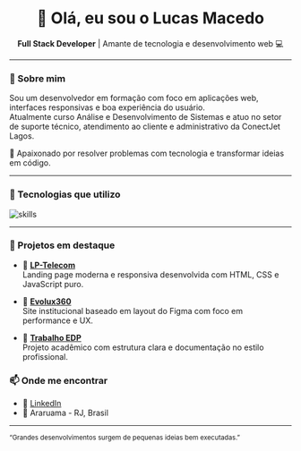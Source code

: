 <h1 align="center">👋 Olá, eu sou o Lucas Macedo</h1>

<p align="center">
  <strong>Full Stack Developer</strong> | Amante de tecnologia e desenvolvimento web 💻
</p>

---

### 🚀 Sobre mim

Sou um desenvolvedor em formação com foco em aplicações web, interfaces responsivas e boa experiência do usuário.  
Atualmente curso Análise e Desenvolvimento de Sistemas e atuo no setor de suporte técnico, atendimento ao cliente e administrativo da ConectJet Lagos.

🎯 Apaixonado por resolver problemas com tecnologia e transformar ideias em código.

---

### 🧰 Tecnologias que utilizo

<img src="https://skillicons.dev/icons?i=html,css,js,git,github,figma,vscode" alt="skills" />

---

### 💼 Projetos em destaque

- 🔗 [**LP-Telecom**](https://github.com/LucasMacedoDev/LP-Telecom)  
  Landing page moderna e responsiva desenvolvida com HTML, CSS e JavaScript puro.

- 🔗 [**Evolux360**](https://github.com/LucasMacedoDev/LP_Evolux)  
  Site institucional baseado em layout do Figma com foco em performance e UX.

- 🔗 [**Trabalho EDP**](https://github.com/LucasMacedoDev/Trabalho-EDP)  
  Projeto acadêmico com estrutura clara e documentação no estilo profissional.

### 📫 Onde me encontrar

- 💼 [LinkedIn](https://www.linkedin.com/in/lucasmacedo-dev/) 
- 📌 Araruama - RJ, Brasil

---

<sup>“Grandes desenvolvimentos surgem de pequenas ideias bem executadas.”</sup>


<!--
**LucasMacedoDev/LucasMacedoDev** is a ✨ _special_ ✨ repository because its `README.md` (this file) appears on your GitHub profile.

Here are some ideas to get you started:

- 🔭 I’m currently working on ...
- 🌱 I’m currently learning ...
- 👯 I’m looking to collaborate on ...
- 🤔 I’m looking for help with ...
- 💬 Ask me about ...
- 📫 How to reach me: ...
- 😄 Pronouns: ...
- ⚡ Fun fact: ...
-->

